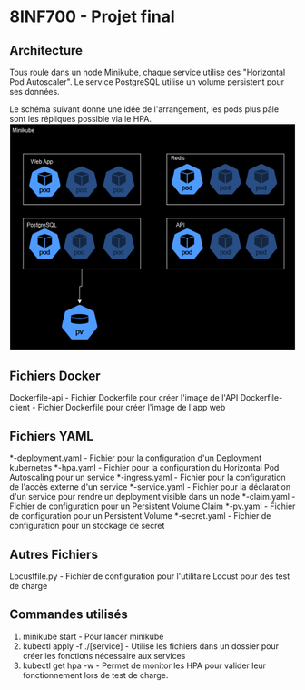 # 8INF700 - Projet final 

## Architecture
Tous roule dans un node Minikube, chaque service utilise des "Horizontal Pod Autoscaler". Le service PostgreSQL utilise un volume persistent pour ses données.   

Le schéma suivant donne une idée de l'arrangement, les pods plus pâle sont les répliques possible via le HPA.
![Architecture](./projetfinal.png)

## Fichiers Docker

Dockerfile-api - Fichier Dockerfile pour créer l'image de l'API
Dockerfile-client - Fichier Dockerfile pour créer l'image de l'app web

## Fichiers YAML

*-deployment.yaml - Fichier pour la configuration d'un Deployment kubernetes
*-hpa.yaml - Fichier pour la configuration du Horizontal Pod Autoscaling pour un service
*-ingress.yaml - Fichier pour la configuration de l'accès externe d'un service
*-service.yaml - Fichier pour la déclaration d'un service pour rendre un deployment visible dans un node
*-claim.yaml - Fichier de configuration pour un Persistent Volume Claim
*-pv.yaml - Fichier de configuration pour un Persistent Volume
*-secret.yaml - Fichier de configuration pour un stockage de secret

## Autres Fichiers

Locustfile.py - Fichier de configuration pour l'utilitaire Locust pour des test de charge

## Commandes utilisés
1. minikube start - Pour lancer minikube
2. kubectl apply -f ./[service] - Utilise les fichiers dans un dossier pour créer les fonctions nécessaire aux services
3. kubectl get hpa -w - Permet de monitor les HPA pour valider leur fonctionnement lors de test de charge.
